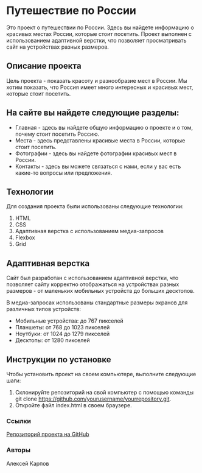 # Путешествие по России

Это проект о путешествии по России. Здесь вы найдете информацию о красивых местах России, которые стоит посетить. Проект выполнен с использованием адаптивной верстки, что позволяет просматривать сайт на устройствах разных размеров.


## Описание проекта

Цель проекта - показать красоту и разнообразие мест в России. Мы хотим показать, что Россия имеет много интересных и красивых мест, которые стоит посетить.


## На сайте вы найдете следующие разделы:

* Главная - здесь вы найдете общую информацию о проекте и о том, почему стоит посетить Россию.
* Места - здесь представлены красивые места в России, которые стоит посетить.
* Фотографии - здесь вы найдете фотографии красивых мест в России.
* Контакты - здесь вы можете связаться с нами, если у вас есть какие-то вопросы или предложения.


## Технологии

Для создания проекта были использованы следующие технологии:

1. HTML
2. CSS
3. Адаптивная верстка с использованием медиа-запросов
4. Flexbox
5. Grid


## Адаптивная верстка
Сайт был разработан с использованием адаптивной верстки, что позволяет сайту корректно отображаться на устройствах разных размеров - от маленьких мобильных устройств до больших десктопов.

В медиа-запросах использованы стандартные размеры экранов для различных типов устройств:

* Мобильные устройства: до 767 пикселей
* Планшеты: от 768 до 1023 пикселей
* Ноутбуки: от 1024 до 1279 пикселей
* Десктопы: от 1280 пикселей


## Инструкции по установке

Чтобы установить проект на своем компьютере, выполните следующие шаги:
1. Склонируйте репозиторий на свой компьютер с помощью команды git clone https://github.com/yourusername/yourrepository.git.
2. Откройте файл index.html в своем браузере.

### Ссылки

[Репозиторий проекта на GitHub](https://leoxandro.github.io/russian-travel/index.html)

### Авторы
Алексей Карпов